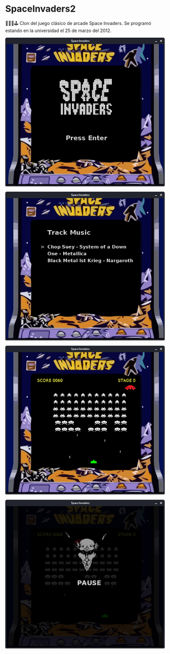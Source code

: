 # SpaceInvaders2
👾🤘🏽🕹️ Clon del juego clásico de arcade Space Invaders. Se programó estando en la universidad el 25 de marzo del 2012.

![Pantalla de inicio](https://raw.githubusercontent.com/gerchavarin/SpaceInvaders2/master/space1.png)

![Pantalla de selección de música](https://raw.githubusercontent.com/gerchavarin/SpaceInvaders2/master/space2.png)

![Pantalla de juego](https://raw.githubusercontent.com/gerchavarin/SpaceInvaders2/master/space3.png)

![Pantalla de juego pausado](https://raw.githubusercontent.com/gerchavarin/SpaceInvaders2/master/space4.png)
